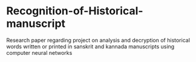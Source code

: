 # Recognition-of-Historical-manuscript
Research paper regarding project on analysis and decryption of historical words written or printed in sanskrit and kannada manuscripts using computer neural networks
